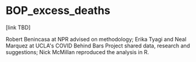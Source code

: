 # BOP_excess_deaths<br>

[link TBD]

Robert Benincasa at NPR advised on methodology; Erika Tyagi and Neal Marquez at UCLA's COVID Behind Bars Project shared data, research and suggestions; Nick McMillan reproduced the analysis in R.
